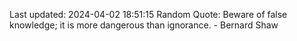 Last updated: 2024-04-02 18:51:15
Random Quote: Beware of false knowledge; it is more dangerous than ignorance. - Bernard Shaw